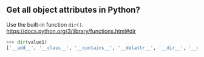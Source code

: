 ## Get all object attributes in Python?
Use the built-in function `dir()`.    
https://docs.python.org/3/library/functions.html#dir
```python
>>> dir(value1)
['__add__', '__class__', '__contains__', '__delattr__', '__dir__', '__doc__', '__eq__', '__format__', '__ge__', '__getattribute__', '__getitem__', '__getnewargs__', '__gt__', '__hash__', '__init__', '__init_subclass__', '__iter__', '__le__', '__len__', '__lt__', '__module__', '__mul__', '__ne__', '__new__', '__reduce__', '__reduce_ex__', '__repr__', '__rmul__', '__setattr__', '__sizeof__', '__slots__', '__str__', '__subclasshook__', '_asdict', '_field_defaults', '_fields', '_fields_defaults', '_make', '_replace', 'checksum', 'count', 'headers', 'index', 'key', 'offset', 'partition', 'serialized_header_size', 'serialized_key_size', 'serialized_value_size', 'timestamp', 'timestamp_type', 'topic', 'value']
```
